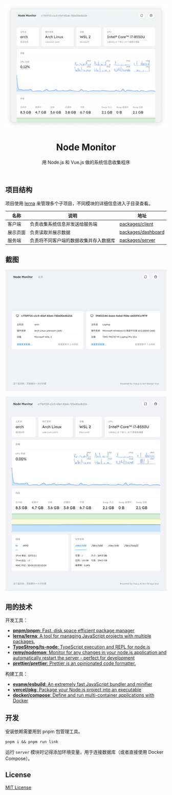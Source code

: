 <p align="center">
  <img alt="封面" src="./images/封面.webp" />
</p>

<h1 align="center">Node Monitor</h1>

<p align="center">用 Node.js 和 Vue.js 做的系统信息收集程序</p>

<br />

## 项目结构

项目使用 [lerna](https://github.com/lerna/lerna) 来管理多个子项目，不同模块的详细信息进入子目录查看。

| 名称     | 说明                                   | 地址                                       |
| -------- | -------------------------------------- | ------------------------------------------ |
| 客户端   | 负责收集系统信息并发送给服务端         | [packages/client](./packages/client)       |
| 展示页面 | 负责读取并展示数据                     | [packages/dashboard](./packages/dashboard) |
| 服务端   | 负责将不同客户端的数据收集并存入数据库 | [packages/server](./packages/server)       |

## 截图

![监控列表](./images/监控列表.jpg)

![监控状态](./images/监控状态.jpg)

## 用的技术

开发工具：

- [**pnpm/pnpm**: Fast, disk space efficient package manager](https://github.com/pnpm/pnpm)
- [**lerna/lerna**: A tool for managing JavaScript projects with multiple packages.](https://github.com/lerna/lerna)
- [**TypeStrong/ts-node**: TypeScript execution and REPL for node.js](https://github.com/TypeStrong/ts-node)
- [**remy/nodemon**: Monitor for any changes in your node.js application and automatically restart the server - perfect for development](https://github.com/remy/nodemon)
- [**prettier/prettier**: Prettier is an opinionated code formatter.](https://github.com/prettier/prettier)

构建工具：

- [**evanw/esbuild**: An extremely fast JavaScript bundler and minifier](https://github.com/evanw/esbuild)
- [**vercel/pkg**: Package your Node.js project into an executable](https://github.com/vercel/pkg)
- [**docker/compose**: Define and run multi-container applications with Docker](https://github.com/docker/compose)

## 开发

安装依赖需要用到 pnpm 包管理工具。

```shell
pnpm i && pnpm run link
```

运行 `server` 模块时记得添加环境变量，用于连接数据库（或者直接使用 Docker Compose）。

## License

[MIT License](./LICENSE)
